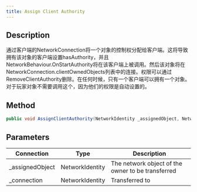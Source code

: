 ```yaml
---
title: Assign Client Authority
---
```


## Description

通过客户端的NetworkConnection将一个对象的控制权分配给客户端。这将导致拥有该对象的客户端设置hasAuthority，并且NetworkBehaviour.OnStartAuthority将在该客户端上被调用。然后该对象将在NetworkConnection.clientOwnedObjects列表中的连接。权限可以通过RemoveClientAuthority删除。在任何时候，只有一个客户端可以拥有一个对象。对于玩家对象不需要调用这个，因为他们的权限是自动设置的。

## Method
```cs
public void AssignClientAuthority(NetworkIdentity _assignedObject, NetworkIdentity _connection)
```

## Parameters

| Connection       | Type            | Description                                       |
| ---------------- | --------------- | ------------------------------------------------- |
| \_assignedObject | NetworkIdentity | The network object of the owner to be transferred |
| \_connection     | NetworkIdentity | Transferred to                                    |
